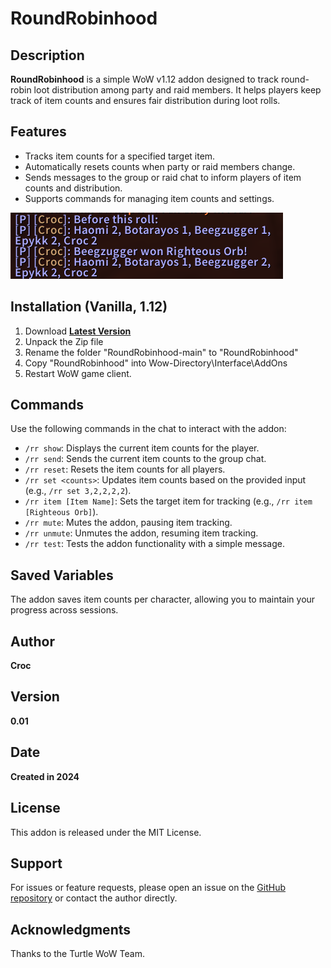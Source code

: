 # RoundRobinhood

## Description
**RoundRobinhood** is a simple WoW v1.12 addon designed to track round-robin loot distribution among party and raid members. It helps players keep track of item counts and ensures fair distribution during loot rolls.

## Features
- Tracks item counts for a specified target item.
- Automatically resets counts when party or raid members change.
- Sends messages to the group or raid chat to inform players of item counts and distribution.
- Supports commands for managing item counts and settings.

![preview](https://raw.githubusercontent.com/ZenSociety/ProjectImagesVault/refs/heads/main/rr1.png)

## Installation (Vanilla, 1.12)
1. Download **[Latest Version](https://github.com/ZenSociety/RoundRobinhood/archive/master.zip)**
2. Unpack the Zip file
3. Rename the folder "RoundRobinhood-main" to "RoundRobinhood"
4. Copy "RoundRobinhood" into Wow-Directory\Interface\AddOns
5. Restart WoW game client.

## Commands
Use the following commands in the chat to interact with the addon:

- `/rr show`: Displays the current item counts for the player.
- `/rr send`: Sends the current item counts to the group chat.
- `/rr reset`: Resets the item counts for all players.
- `/rr set <counts>`: Updates item counts based on the provided input (e.g., `/rr set 3,2,2,2,2`).
- `/rr item [Item Name]`: Sets the target item for tracking (e.g., `/rr item [Righteous Orb]`).
- `/rr mute`: Mutes the addon, pausing item tracking.
- `/rr unmute`: Unmutes the addon, resuming item tracking.
- `/rr test`: Tests the addon functionality with a simple message.

## Saved Variables
The addon saves item counts per character, allowing you to maintain your progress across sessions.

## Author
**Croc**

## Version
**0.01**

## Date
**Created in 2024**

## License
This addon is released under the MIT License.

## Support
For issues or feature requests, please open an issue on the [GitHub repository](https://github.com/ZenSociety/RoundRobinhood/issues) or contact the author directly.

## Acknowledgments
Thanks to the Turtle WoW Team.
